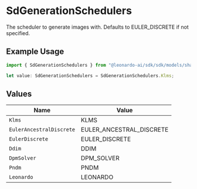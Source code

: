 # SdGenerationSchedulers

The scheduler to generate images with. Defaults to EULER_DISCRETE if not specified.

## Example Usage

```typescript
import { SdGenerationSchedulers } from "@leonardo-ai/sdk/sdk/models/shared";

let value: SdGenerationSchedulers = SdGenerationSchedulers.Klms;
```

## Values

| Name                     | Value                    |
| ------------------------ | ------------------------ |
| `Klms`                   | KLMS                     |
| `EulerAncestralDiscrete` | EULER_ANCESTRAL_DISCRETE |
| `EulerDiscrete`          | EULER_DISCRETE           |
| `Ddim`                   | DDIM                     |
| `DpmSolver`              | DPM_SOLVER               |
| `Pndm`                   | PNDM                     |
| `Leonardo`               | LEONARDO                 |